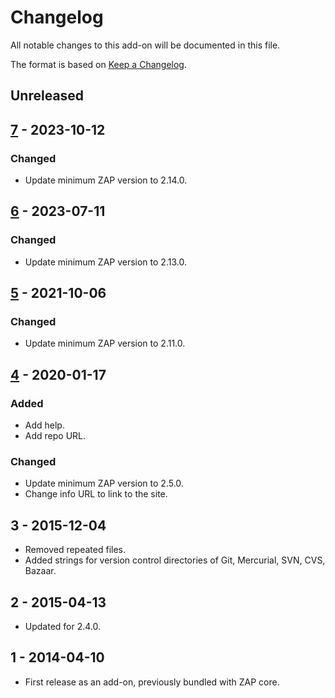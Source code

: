 # Changelog
All notable changes to this add-on will be documented in this file.

The format is based on [Keep a Changelog](https://keepachangelog.com/en/1.0.0/).

## Unreleased


## [7] - 2023-10-12
### Changed
- Update minimum ZAP version to 2.14.0.

## [6] - 2023-07-11
### Changed
- Update minimum ZAP version to 2.13.0.

## [5] - 2021-10-06
### Changed
- Update minimum ZAP version to 2.11.0.

## [4] - 2020-01-17
### Added
- Add help.
- Add repo URL.

### Changed
- Update minimum ZAP version to 2.5.0.
- Change info URL to link to the site.

## 3 - 2015-12-04

- Removed repeated files.
- Added strings for version control directories of Git, Mercurial, SVN, CVS, Bazaar.

## 2 - 2015-04-13

- Updated for 2.4.0.

## 1 - 2014-04-10

- First release as an add-on, previously bundled with ZAP core.

[7]: https://github.com/zaproxy/zap-extensions/releases/directorylistv1-v7
[6]: https://github.com/zaproxy/zap-extensions/releases/directorylistv1-v6
[5]: https://github.com/zaproxy/zap-extensions/releases/directorylistv1-v5
[4]: https://github.com/zaproxy/zap-extensions/releases/directorylistv1-v4
